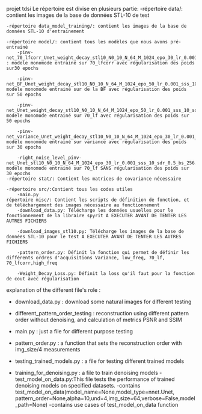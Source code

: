 projet tdsi
Le répertoire est divise en plusieurs partie: 
    -répertoire data/: contient les images de la base de données STL-10 de test

    -répertoire data_model_training/: contient les images de la base de données STL-10 d'entrainement

    -répertoire model/: contient tous les modèles que nous avons pré-entrainé
        -pinv-net_70_lfcorr_Unet_weight_decay_stl10_N0_10_N_64_M_1024_epo_30_lr_0.001_sss_10_sdr_0.5_bs_256.pth : modele monomode entrainé sur 70_lfcorr avec régularisation des poids sur30 epochs

        -pinv-net_BF_Unet_weight_decay_stl10_N0_10_N_64_M_1024_epo_50_lr_0.001_sss_10_sdr_0.5_bs_256.pth modele monomode entrainé sur de la BF avec régularisation des poids sur 50 epochs

        -pinv-net_Unet_weight_decay_stl10_N0_10_N_64_M_1024_epo_50_lr_0.001_sss_10_sdr_0.5_bs_256.pth: modele monomode entrainé sur 70_lf avec régularisation des poids sur 50 epochs 

        -pinv-net_variance_Unet_weight_decay_stl10_N0_10_N_64_M_1024_epo_30_lr_0.001_sss_10_sdr_0.5_bs_256.pth: modele monomode entrainé sur variance avec régularisation des poids sur 30 epochs

        -right_noise_level_pinv-net_Unet_stl10_N0_10_N_64_M_1024_epo_30_lr_0.001_sss_10_sdr_0.5_bs_256.pth: modele monomode entrainé sur 70_lf SANS régularisation des poids sur 30 epochs
    -répertoire stat/: Contient les matrices de covariance nécessaire

    -répertoire src/:Contient tous les codes utiles
        -main.py
    répertoire misc/: Contient les scripts de définition de fonction, et de téléchargement des images nécessaire au fonctionnement 
        -download_data.py: Télécharge les données usuelles pour le fonctionnement de la libraire spyrit A EXECUTER AVANT DE TENTER LES AUTRES FICHIERS

        -download_images_stl10.py: Télécharge les images de la base de données STL-10 pour le test A EXECUTER AVANT DE TENTER LES AUTRES FICHIERS

        -pattern_order.py: Définit la fonction qui permet de définir les différents ordres d'acquisitions Variance, low_freq, 70_lf, 70_lfcorr,high_freq

        -Weight_Decay_Loss.py: Définit la loss qu'il faut pour la fonction de cout avec régularisation
        

explanation of the different file's role :
- download_data.py : download some natural images for different testing

- different_pattern_order_testing : reconstruction using different pattern order without denoising, and calculation of metrics PSNR and SSIM

- main.py : just a file for different purpose testing
- pattern_order.py : a function that sets the reconstruction order with img_size/4 measurements
- testing_trained_models.py : a file for testing different trained models  
- training_for_denoising.py : a file to train denoising models
-test_model_on_data.py:This file tests the performance of trained denoising models on specified datasets.
    -contains test_model_on_data(model_name=None,model_type=nnet.Unet, pattern_order=None,alpha=10,und=4,img_size=64,verbose=False,model_path=None)
    -contains use cases of test_model_on_data function
